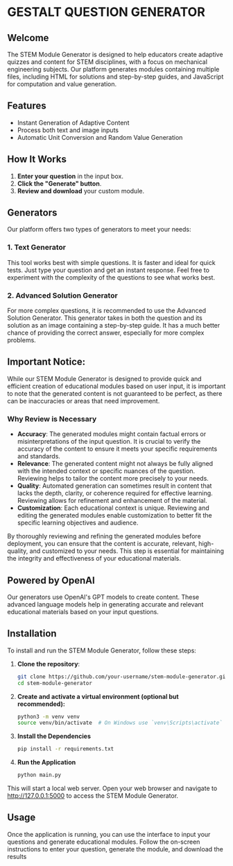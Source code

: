 # GESTALT QUESTION GENERATOR

## Welcome

The STEM Module Generator is designed to help educators create adaptive quizzes and content for STEM disciplines, with a focus on mechanical engineering subjects. Our platform generates modules containing multiple files, including HTML for solutions and step-by-step guides, and JavaScript for computation and value generation.

## Features

- Instant Generation of Adaptive Content
- Process both text and image inputs
- Automatic Unit Conversion and Random Value Generation

## How It Works

1. **Enter your question** in the input box.
2. **Click the "Generate" button**.
3. **Review and download** your custom module.

## Generators

Our platform offers two types of generators to meet your needs:

### 1. Text Generator

This tool works best with simple questions. It is faster and ideal for quick tests. Just type your question and get an instant response. Feel free to experiment with the complexity of the questions to see what works best.

### 2. Advanced Solution Generator

For more complex questions, it is recommended to use the Advanced Solution Generator. This generator takes in both the question and its solution as an image containing a step-by-step guide. It has a much better chance of providing the correct answer, especially for more complex problems.

## Important Notice:

While our STEM Module Generator is designed to provide quick and efficient creation of educational modules based on user input, it is important to note that the generated content is not guaranteed to be perfect, as there can be inaccuracies or areas that need improvement.

### Why Review is Necessary

- **Accuracy**: The generated modules might contain factual errors or misinterpretations of the input question. It is crucial to verify the accuracy of the content to ensure it meets your specific requirements and standards.
- **Relevance**: The generated content might not always be fully aligned with the intended context or specific nuances of the question. Reviewing helps to tailor the content more precisely to your needs.
- **Quality**: Automated generation can sometimes result in content that lacks the depth, clarity, or coherence required for effective learning. Reviewing allows for refinement and enhancement of the material.
- **Customization**: Each educational context is unique. Reviewing and editing the generated modules enable customization to better fit the specific learning objectives and audience.

By thoroughly reviewing and refining the generated modules before deployment, you can ensure that the content is accurate, relevant, high-quality, and customized to your needs. This step is essential for maintaining the integrity and effectiveness of your educational materials.

## Powered by OpenAI

Our generators use OpenAI's GPT models to create content. These advanced language models help in generating accurate and relevant educational materials based on your input questions.

## Installation

To install and run the STEM Module Generator, follow these steps:

1. **Clone the repository**:
   ```bash
   git clone https://github.com/your-username/stem-module-generator.git
   cd stem-module-generator
   ```

2. **Create and activate a virtual environment (optional but recommended):**
    ```bash
    python3 -m venv venv
    source venv/bin/activate  # On Windows use `venv\Scripts\activate`
    ```
3. **Install the Dependencies**
    ```bash
    pip install -r requirements.txt
    ```
4. **Run the Application**
    ```bash
    python main.py
    ```

This will start a local web server. Open your web browser and navigate to http://127.0.0.1:5000 to access the STEM Module Generator.


## Usage
Once the application is running, you can use the interface to input your questions and generate educational modules. Follow the on-screen instructions to enter your question, generate the module, and download the results




